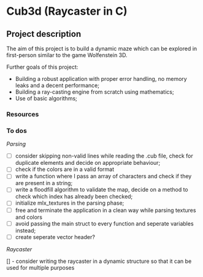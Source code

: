 # Cub3d (Raycaster in C)

## Project description
The aim of this project is to build a dynamic maze which can be explored in first-person similar to the game Wolfenstein 3D.

Further goals of this project:
- Building a robust application with proper error handling, no memory leaks and a decent performance;
- Building a ray-casting engine from scratch using mathematics;
- Use of basic algorithms;

### Resources

### To dos

*Parsing*

- [ ] consider skipping non-valid lines while reading the .cub file, check for duplicate elements and decide on appropriate behaviour;
- [ ] check if the colors are in a valid format
- [ ] write a function where I pass an array of characters and check if they are present in a string;
- [ ] write a floodfill algorithm to validate the map, decide on a method to check which index has already been checked;
- [ ] initialize mlx_textures in the parsing phase;
- [ ] free and terminate the application in a clean way while parsing textures and colors
- [ ] avoid passing the main struct to every function and seperate variables instead;
- [ ] create seperate vector header?

*Raycaster*

[] - consider writing the raycaster in a dynamic structure so that it can be used for multiple purposes
